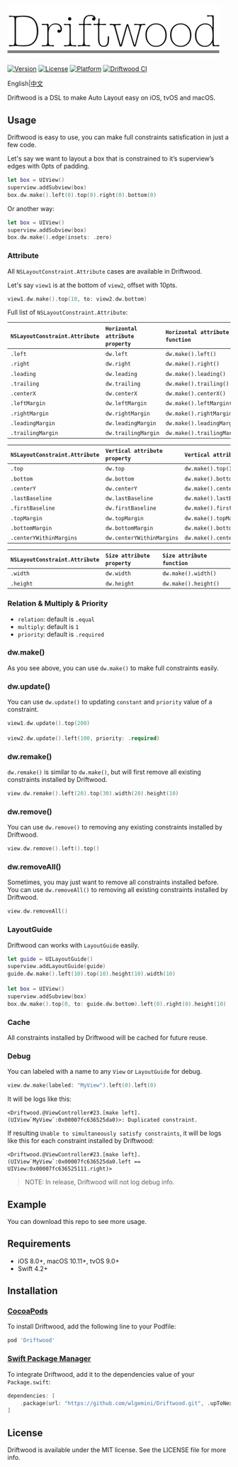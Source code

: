 <img src="driftwood.png" title="icon" width="480px">

[![Version](https://img.shields.io/cocoapods/v/Driftwood.svg?style=flat)](https://cocoapods.org/pods/Driftwood)
[![License](https://img.shields.io/cocoapods/l/Driftwood.svg?style=flat)](https://cocoapods.org/pods/Driftwood)
[![Platform](https://img.shields.io/cocoapods/p/Driftwood.svg?style=flat)](https://cocoapods.org/pods/Driftwood)
[![Driftwood CI](https://img.shields.io/github/actions/workflow/status/wlgemini/Driftwood/swift_test.yml)](https://github.com/wlgemini/Driftwood/actions)

English|[中文](README_ZH.md)

Driftwood is a DSL to make Auto Layout easy on iOS, tvOS and macOS.

## Usage

Driftwood is easy to use, you can make full constraints satisfication in just a few code.

Let's say we want to layout a box that is constrained to it’s superview’s edges with 0pts of padding.

```swift
let box = UIView()
superview.addSubview(box)
box.dw.make().left(0).top(0).right(0).bottom(0)
```

Or another way:

```swift
let box = UIView()
superview.addSubview(box)
box.dw.make().edge(insets: .zero)
```

### Attribute

All `NSLayoutConstraint.Attribute` cases are available in Driftwood.

Let's say `view1` is at the bottom of `view2`, offset with 10pts.

```swift
view1.dw.make().top(10, to: view2.dw.bottom)
```

Full list of `NSLayoutConstraint.Attribute`:

| `NSLayoutConstraint.Attribute` | `Horizontal attribute property` | `Horizontal attribute function` |
| :----------------------------- | :------------------------------ | :------------------------------ |
| `.left`                        | `dw.left`                       | `dw.make().left()`              |
| `.right`                       | `dw.right`                      | `dw.make().right()`             |
| `.leading`                     | `dw.leading`                    | `dw.make().leading()`           |
| `.trailing`                    | `dw.trailing`                   | `dw.make().trailing()`          |
| `.centerX`                     | `dw.centerX`                    | `dw.make().centerX()`           |
| `.leftMargin`                  | `dw.leftMargin`                 | `dw.make().leftMargin()`        |
| `.rightMargin`                 | `dw.rightMargin`                | `dw.make().rightMargin()`       |
| `.leadingMargin`               | `dw.leadingMargin`              | `dw.make().leadingMargin()`     |
| `.trailingMargin`              | `dw.trailingMargin`             | `dw.make().trailingMargin()`    |

| `NSLayoutConstraint.Attribute` | `Vertical attribute property` | `Vertical attribute function`      |
| :----------------------------- | :---------------------------- | :--------------------------------- |
| `.top`                         | `dw.top`                      | `dw.make().top()`                  |
| `.bottom`                      | `dw.bottom`                   | `dw.make().bottom()`               |
| `.centerY`                     | `dw.centerY`                  | `dw.make().centerY()`              |
| `.lastBaseline`                | `dw.lastBaseline`             | `dw.make().lastBaseline()`         |
| `.firstBaseline`               | `dw.firstBaseline`            | `dw.make().firstBaseline()`        |
| `.topMargin`                   | `dw.topMargin`                | `dw.make().topMargin()`            |
| `.bottomMargin`                | `dw.bottomMargin`             | `dw.make().bottomMargin()`         |
| `.centerYWithinMargins`        | `dw.centerYWithinMargins`     | `dw.make().centerYWithinMargins()` |

| `NSLayoutConstraint.Attribute` | `Size attribute property` | `Size attribute function` |
| :----------------------------- | :------------------------ | :------------------------ |
| `.width`                       | `dw.width`                | `dw.make().width()`       |
| `.height`                      | `dw.height`               | `dw.make().height()`      |

### Relation & Multiply & Priority

- `relation`: default is `.equal`
- `multiply`: default is `1`
- `priority`: default is `.required`

### dw.make()

As you see above, you can use `dw.make()` to make full constraints easily.

### dw.update()

You can use `dw.update()` to updating `constant` and `priority` value of a constraint.

```swift
view1.dw.update().top(200)

view2.dw.update().left(100, priority: .required)
```

### dw.remake()

`dw.remake()` is similar to `dw.make()`, but will first remove all existing constraints installed by Driftwood.

```swift
view.dw.remake().left(20).top(30).width(20).height(10)
```

### dw.remove()

You can use `dw.remove()` to removing any existing constraints installed by Driftwood.
```swift
view.dw.remove().left().top()
```

### dw.removeAll()

Sometimes, you may just want to remove all constraints installed before. You can use `dw.removeAll()` to removing all existing constraints installed by Driftwood.

```swift
view.dw.removeAll()
```

### LayoutGuide

Driftwood can works with `LayoutGuide` easily.

```swift 
let guide = UILayoutGuide()
superview.addLayoutGuide(guide)
guide.dw.make().left(10).top(10).height(10).width(10)

let box = UIView()
superview.addSubview(box)
box.dw.make().top(0, to: guide.dw.bottom).left(0).right(0).height(10)
```

### Cache

All constraints installed by Driftwood will be cached for future reuse.

### Debug

You can labeled with a name to any `View` or `LayoutGuide` for debug.

```swift
view.dw.make(labeled: "MyView").left(0).left(0)
```

It will be logs like this:

```
<Driftwood.@ViewController#23.[make left].(UIView`MyView`:0x00007fc636525da0)>: Duplicated constraint.
```

If resulting `Unable to simultaneously satisfy constraints`, it will be logs like this for each constraint installed by Driftwood:

```
<Driftwood.@ViewController#23.[make left].(UIView`MyView`:0x00007fc636525da0.left == UIView:0x00007fc636525111.right)>
```

> NOTE: In release, Driftwood will not log debug info.

## Example

You can download this repo to see more usage.

## Requirements

- iOS 8.0+, macOS 10.11+, tvOS 9.0+
- Swift 4.2+

## Installation

### [CocoaPods](https://cocoapods.org)

To install Driftwood, add the following line to your Podfile:

```ruby
pod 'Driftwood'
```

### [Swift Package Manager](https://swift.org/package-manager/)

To integrate Driftwood, add it to the dependencies value of your `Package.swift`:

```swift
dependencies: [
    .package(url: "https://github.com/wlgemini/Driftwood.git", .upToNextMajor(from: "5.3.4"))
]
```

## License

Driftwood is available under the MIT license. See the LICENSE file for more info.
